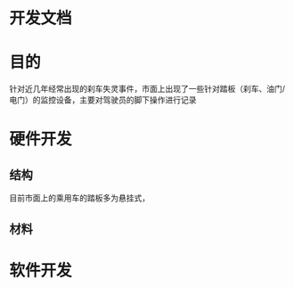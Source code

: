 
# 开发文档 

# 目的

针对近几年经常出现的刹车失灵事件，市面上出现了一些针对踏板（刹车、油门/电门）的监控设备，主要对驾驶员的脚下操作进行记录

# 硬件开发

## 结构

目前市面上的乘用车的踏板多为悬挂式，

## 材料


# 软件开发
